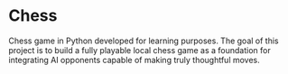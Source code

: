 # Chess
Chess game in Python developed for learning purposes. The goal of this project is to build a fully playable local chess game as a foundation for integrating AI opponents capable of making truly thoughtful moves.
